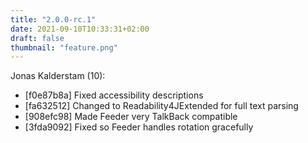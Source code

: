 ```yaml
---
title: "2.0.0-rc.1"
date: 2021-09-10T10:33:31+02:00
draft: false
thumbnail: "feature.png"
---
```


Jonas Kalderstam (10):
  * [f0e87b8a] Fixed accessibility descriptions
  * [fa632512] Changed to Readability4JExtended for full text parsing
  * [908efc98] Made Feeder very TalkBack compatible
  * [3fda9092] Fixed so Feeder handles rotation gracefully


